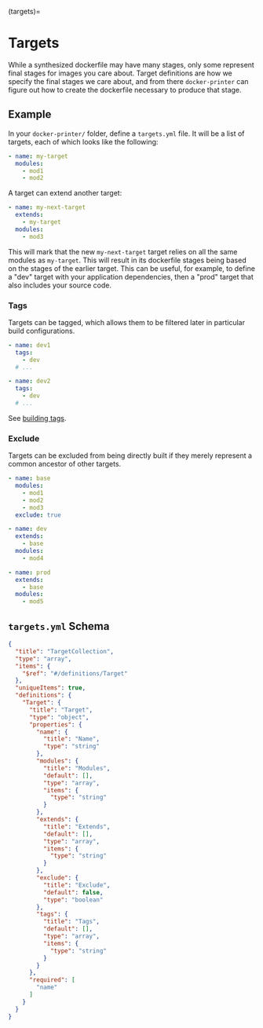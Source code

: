 (targets)=
# Targets

While a synthesized dockerfile may have many stages, only some represent final stages for images you care about. Target definitions are how we specify the final stages we care about, and from there `docker-printer` can figure out how to create the dockerfile necessary to produce that stage.

## Example

In your `docker-printer/` folder, define a `targets.yml` file. It will be a list of targets, each of which looks like the following:

```yaml
- name: my-target
  modules:
    - mod1
    - mod2
```

A target can extend another target:

```yaml
- name: my-next-target
  extends:
    - my-target
  modules:
    - mod3
```

This will mark that the new `my-next-target` target relies on all the same modules as `my-target`. This will result in its dockerfile stages being based on the stages of the earlier target. This can be useful, for example, to define a "dev" target with your application dependencies, then a "prod" target that also includes your source code.

### Tags

Targets can be tagged, which allows them to be filtered later in particular build configurations.

```yaml
- name: dev1
  tags:
    - dev
  # ...

- name: dev2
  tags:
    - dev
  # ...
```

See [building tags](build_tagging).

### Exclude

Targets can be excluded from being directly built if they merely represent a common ancestor of other targets.

```yaml
- name: base
  modules:
    - mod1
    - mod2
    - mod3
  exclude: true

- name: dev
  extends:
    - base
  modules:
    - mod4

- name: prod
  extends:
    - base
  modules:
    - mod5
```

## `targets.yml` Schema

```json
{
  "title": "TargetCollection",
  "type": "array",
  "items": {
    "$ref": "#/definitions/Target"
  },
  "uniqueItems": true,
  "definitions": {
    "Target": {
      "title": "Target",
      "type": "object",
      "properties": {
        "name": {
          "title": "Name",
          "type": "string"
        },
        "modules": {
          "title": "Modules",
          "default": [],
          "type": "array",
          "items": {
            "type": "string"
          }
        },
        "extends": {
          "title": "Extends",
          "default": [],
          "type": "array",
          "items": {
            "type": "string"
          }
        },
        "exclude": {
          "title": "Exclude",
          "default": false,
          "type": "boolean"
        },
        "tags": {
          "title": "Tags",
          "default": [],
          "type": "array",
          "items": {
            "type": "string"
          }
        }
      },
      "required": [
        "name"
      ]
    }
  }
}
```
